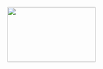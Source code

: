 <p align="center">
<img src=https://c.tenor.com/EJ2mIpyaRk0AAAAd/snicker_doodle7-chips.gif width="200" height="125"/>
</p>


